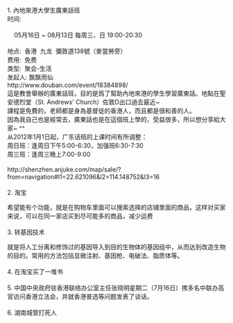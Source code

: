 <p>1. 內地來港大學生廣東話班<br />时间: &nbsp;<br /><br />&nbsp;&nbsp;&nbsp; 05月16日 ~ 08月13日 每周三、日 19:00-20:30<br /><br />地点:&nbsp; 香港&nbsp; 九龙&nbsp; 彌敦道138號（麥當勞旁）<br />费用:&nbsp; 免费<br />类型:&nbsp; 聚会-生活<br />发起人: 飘飘雨仙 <br />http://www.douban.com/event/18384898/<br />這是教會舉辦的廣東話班，目的是爲了幫助內地來港的學生學習廣東話。地點在聖安德烈堂（St. Andrews' Church）佐敦D出口過去最近~<br />課程是免費的，老師都是身為基督徒的香港人，而且都是很和善的人。<br />因為我自己也是經常去，廣東話也是在這個班上學的，受益很多，所以想分享給大家~ ^^<br />从2012年1月1日起，广东话班的上课时间有所调整：<br />周日班：逢周日下午5:00-6:30，加强班6:30-7:30<br />周三班：逢周三晚上7:00-9:00 <br /><br />http://shenzhen.anjuke.com/map/sale/?from=navigation#l1=22.621096&amp;l2=114.148752&amp;l3=16<br /><br />2. 淘宝</p>
<p>希望能有个功能，就是在购物车里面可以搜索选择的店铺里面的商品，这样对买家来说，可以在同一家店买到尽可能多的商品，减少运费<br /><br />3. 转基因技术</p>
<p>就是将人工分离和修饰过的基因导入到目的生物体的基因组中，从而达到改造生物的目的。常用的方法包括显微注射、基因枪、电破法、脂质体等。<br /><br />4. 在淘宝买了一堆书<br /><br />5. 中国中央政府驻香港联络办公室主任张晓明星期二（7月16日）携多名中联办高官访问香港立法会，并就香港普选等问题发表了谈话。<br /><br />6. 湖南城管打死人</p>
<p>&nbsp;</p>